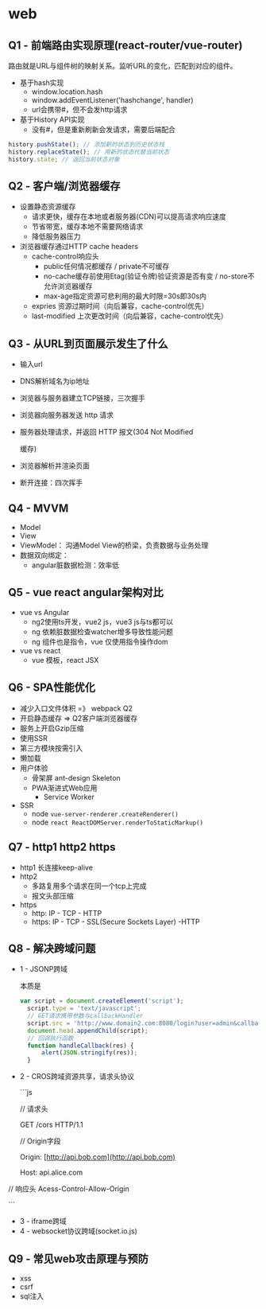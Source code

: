 # web

## Q1 - 前端路由实现原理\(react-router/vue-router\)

路由就是URL与组件树的映射关系。监听URL的变化，匹配到对应的组件。

* 基于hash实现
  * window.location.hash
  * window.addEventListener\('hashchange', handler\)
  * url会携带\#，但不会发http请求
* 基于History API实现
  * 没有\#，但是重新刷新会发请求，需要后端配合

```javascript
history.pushState(); // 添加新的状态到历史状态栈
history.replaceState(); // 用新的状态代替当前状态
history.state; // 返回当前状态对象
```

## Q2 - 客户端/浏览器缓存

* 设置静态资源缓存
  * 请求更快，缓存在本地或者服务器\(CDN\)可以提高请求响应速度
  * 节省带宽，缓存本地不需要网络请求
  * 降低服务器压力
* 浏览器缓存通过HTTP cache headers
  * cache-control响应头
    * public任何情况都缓存 / private不可缓存
    * no-cache缓存前使用Etag\(验证令牌\)验证资源是否有变 / no-store不允许浏览器缓存
    * max-age指定资源可悲利用的最大时限=30s即30s内
  * expries 资源过期时间（向后兼容，cache-control优先）
  * last-modified 上次更改时间（向后兼容，cache-control优先）

## Q3 - 从URL到页面展示发生了什么

* 输入url
* DNS解析域名为ip地址
* 浏览器与服务器建立TCP链接，三次握手
* 浏览器向服务器发送 http 请求
* 服务器处理请求，并返回 HTTP 报文\(304 Not Modified

  缓存\)

* 浏览器解析并渲染页面
* 断开连接：四次挥手

## Q4 - MVVM

* Model
* View
* ViewModel： 沟通Model View的桥梁，负责数据与业务处理
* 数据双向绑定：
  * angular脏数据检测：效率低

## Q5 - vue react angular架构对比

* vue vs Angular
  * ng2使用ts开发，vue2 js，vue3 js与ts都可以
  * ng 依赖脏数据检查watcher增多导致性能问题
  * ng 组件也是指令，vue 仅使用指令操作dom
* vue vs react
  * vue 模板，react JSX

## Q6 - SPA性能优化

* 减少入口文件体积 =》 webpack Q2
* 开启静态缓存 =&gt; Q2客户端浏览器缓存
* 服务上开启Gzip压缩
* 使用SSR
* 第三方模块按需引入
* 懒加载
* 用户体验 
  * 骨架屏 ant-design Skeleton
  * PWA渐进式Web应用
    * Service Worker
* SSR
  * node `vue-server-renderer.createRenderer()`
  * node `react ReactDOMServer.renderToStaticMarkup()`

## Q7 - http1 http2 https

* http1 长连接keep-alive
* http2
  * 多路复用多个请求在同一个tcp上完成
  * 报文头部压缩
* https
  * http: IP - TCP - HTTP
  * https: IP - TCP - SSL\(Secure Sockets Layer\) -HTTP

## Q8 - 解决跨域问题

* 1 - JSONP跨域

  本质是

  ```javascript
  var script = document.createElement('script');
    script.type = 'text/javascript';
    // GET请求携带参数与callbackHandler
    script.src = 'http://www.domain2.com:8080/login?user=admin&callback=handleCallback';
    document.head.appendChild(script);
    // 回调执行函数
    function handleCallback(res) {
        alert(JSON.stringify(res));
    }
  ```

* 2 - CROS跨域资源共享，请求头协议

  \`\`\`js

  // 请求头

  GET /cors HTTP/1.1

  // Origin字段

  Origin: [http://api.bob.com](http://api.bob.com)

  Host: api.alice.com

// 响应头 Acess-Control-Allow-Origin

\`\`\`

* 3 - iframe跨域
* 4 - websocket协议跨域\(socket.io.js\)

## Q9 - 常见web攻击原理与预防

* xss
* csrf
* sql注入

